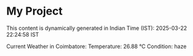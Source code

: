 # My Project

This content is dynamically generated in Indian Time (IST): 2025-03-22 22:24:58 IST


Current Weather in Coimbatore:
Temperature: 26.88 °C
Condition: haze
